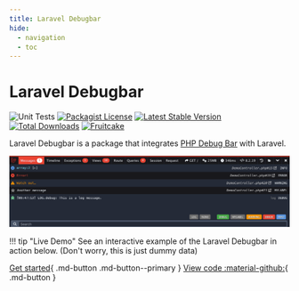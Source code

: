 ```yaml
---
title: Laravel Debugbar
hide:
  - navigation
  - toc 
---
```


# Laravel Debugbar
![Unit Tests](https://github.com/barryvdh/laravel-debugbar/workflows/Unit%20Tests/badge.svg)
[![Packagist License](https://img.shields.io/badge/Licence-MIT-blue)](http://choosealicense.com/licenses/mit/)
[![Latest Stable Version](https://img.shields.io/packagist/v/barryvdh/laravel-debugbar?label=Stable)](https://packagist.org/packages/barryvdh/laravel-debugbar)
[![Total Downloads](https://img.shields.io/packagist/dt/barryvdh/laravel-debugbar?label=Downloads)](https://packagist.org/packages/barryvdh/laravel-debugbar)
[![Fruitcake](https://img.shields.io/badge/Powered%20By-Fruitcake-b2bc35.svg)](https://fruitcake.nl/)

Laravel Debugbar is a package that integrates [PHP Debug Bar](https://github.com/php-debugbar/php-debugbar) with Laravel. 

![Debugbar Dark Mode screenshot](img/preview.png)

!!! tip "Live Demo"
    See an interactive example of the Laravel Debugbar in action below. (Don't worry, this is just dummy data)


[Get started](installation.md){ .md-button .md-button--primary } [View code :material-github:](https://github.com/barryvdh/laravel-debugbar){ .md-button }